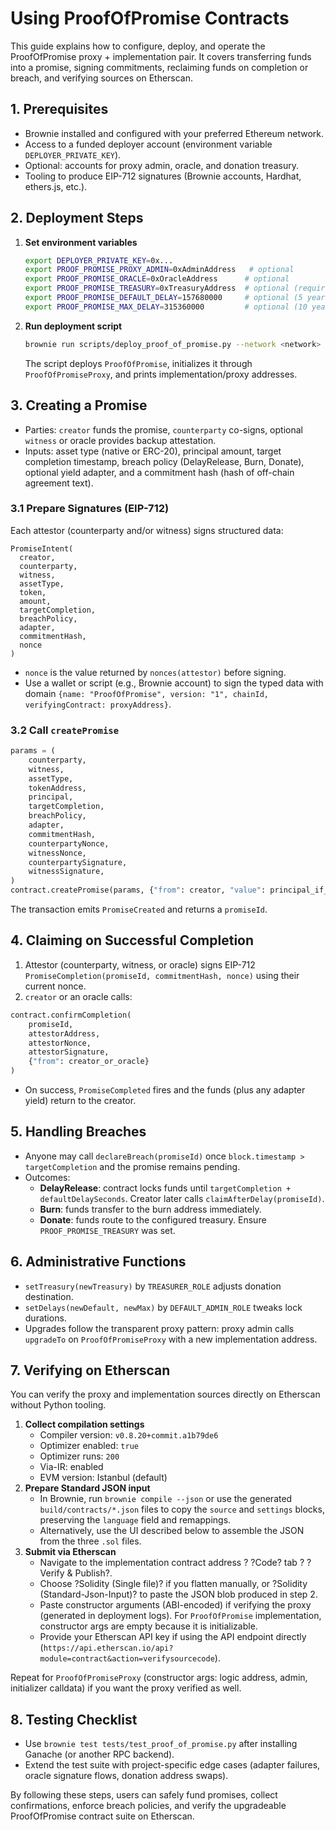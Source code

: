 # Using ProofOfPromise Contracts

This guide explains how to configure, deploy, and operate the ProofOfPromise proxy + implementation pair. It covers transferring funds into a promise, signing commitments, reclaiming funds on completion or breach, and verifying sources on Etherscan.

## 1. Prerequisites
- Brownie installed and configured with your preferred Ethereum network.
- Access to a funded deployer account (environment variable `DEPLOYER_PRIVATE_KEY`).
- Optional: accounts for proxy admin, oracle, and donation treasury.
- Tooling to produce EIP-712 signatures (Brownie accounts, Hardhat, ethers.js, etc.).

## 2. Deployment Steps
1. **Set environment variables**
   ```sh
   export DEPLOYER_PRIVATE_KEY=0x...
   export PROOF_PROMISE_PROXY_ADMIN=0xAdminAddress   # optional
   export PROOF_PROMISE_ORACLE=0xOracleAddress      # optional
   export PROOF_PROMISE_TREASURY=0xTreasuryAddress  # optional (required for Donate policy)
   export PROOF_PROMISE_DEFAULT_DELAY=157680000     # optional (5 years default)
   export PROOF_PROMISE_MAX_DELAY=315360000         # optional (10 years default)
   ```
2. **Run deployment script**
   ```sh
   brownie run scripts/deploy_proof_of_promise.py --network <network>
   ```
   The script deploys `ProofOfPromise`, initializes it through `ProofOfPromiseProxy`, and prints implementation/proxy addresses.

## 3. Creating a Promise
- Parties: `creator` funds the promise, `counterparty` co-signs, optional `witness` or oracle provides backup attestation.
- Inputs: asset type (native or ERC-20), principal amount, target completion timestamp, breach policy (DelayRelease, Burn, Donate), optional yield adapter, and a commitment hash (hash of off-chain agreement text).

### 3.1 Prepare Signatures (EIP-712)
Each attestor (counterparty and/or witness) signs structured data:
```
PromiseIntent(
  creator,
  counterparty,
  witness,
  assetType,
  token,
  amount,
  targetCompletion,
  breachPolicy,
  adapter,
  commitmentHash,
  nonce
)
```
- `nonce` is the value returned by `nonces(attestor)` before signing.
- Use a wallet or script (e.g., Brownie account) to sign the typed data with domain `{name: "ProofOfPromise", version: "1", chainId, verifyingContract: proxyAddress}`.

### 3.2 Call `createPromise`
```python
params = (
    counterparty,
    witness,
    assetType,
    tokenAddress,
    principal,
    targetCompletion,
    breachPolicy,
    adapter,
    commitmentHash,
    counterpartyNonce,
    witnessNonce,
    counterpartySignature,
    witnessSignature,
)
contract.createPromise(params, {"from": creator, "value": principal_if_native})
```
The transaction emits `PromiseCreated` and returns a `promiseId`.

## 4. Claiming on Successful Completion
1. Attestor (counterparty, witness, or oracle) signs EIP-712 `PromiseCompletion(promiseId, commitmentHash, nonce)` using their current nonce.
2. `creator` or an oracle calls:
```python
contract.confirmCompletion(
    promiseId,
    attestorAddress,
    attestorNonce,
    attestorSignature,
    {"from": creator_or_oracle}
)
```
- On success, `PromiseCompleted` fires and the funds (plus any adapter yield) return to the creator.

## 5. Handling Breaches
- Anyone may call `declareBreach(promiseId)` once `block.timestamp > targetCompletion` and the promise remains pending.
- Outcomes:
  - **DelayRelease**: contract locks funds until `targetCompletion + defaultDelaySeconds`. Creator later calls `claimAfterDelay(promiseId)`.
  - **Burn**: funds transfer to the burn address immediately.
  - **Donate**: funds route to the configured treasury. Ensure `PROOF_PROMISE_TREASURY` was set.

## 6. Administrative Functions
- `setTreasury(newTreasury)` by `TREASURER_ROLE` adjusts donation destination.
- `setDelays(newDefault, newMax)` by `DEFAULT_ADMIN_ROLE` tweaks lock durations.
- Upgrades follow the transparent proxy pattern: proxy admin calls `upgradeTo` on `ProofOfPromiseProxy` with a new implementation address.

## 7. Verifying on Etherscan
You can verify the proxy and implementation sources directly on Etherscan without Python tooling.
1. **Collect compilation settings**
   - Compiler version: `v0.8.20+commit.a1b79de6`
   - Optimizer enabled: `true`
   - Optimizer runs: `200`
   - Via-IR: enabled
   - EVM version: Istanbul (default)
2. **Prepare Standard JSON input**
   - In Brownie, run `brownie compile --json` or use the generated `build/contracts/*.json` files to copy the `source` and `settings` blocks, preserving the `language` field and remappings.
   - Alternatively, use the UI described below to assemble the JSON from the three `.sol` files.
3. **Submit via Etherscan**
   - Navigate to the implementation contract address ? ?Code? tab ? ?Verify & Publish?.
   - Choose ?Solidity (Single file)? if you flatten manually, or ?Solidity (Standard-Json-Input)? to paste the JSON blob produced in step 2.
   - Paste constructor arguments (ABI-encoded) if verifying the proxy (generated in deployment logs). For `ProofOfPromise` implementation, constructor args are empty because it is initializable.
   - Provide your Etherscan API key if using the API endpoint directly (`https://api.etherscan.io/api?module=contract&action=verifysourcecode`).

Repeat for `ProofOfPromiseProxy` (constructor args: logic address, admin, initializer calldata) if you want the proxy verified as well.

## 8. Testing Checklist
- Use `brownie test tests/test_proof_of_promise.py` after installing Ganache (or another RPC backend).
- Extend the test suite with project-specific edge cases (adapter failures, oracle signature flows, donation address swaps).

By following these steps, users can safely fund promises, collect confirmations, enforce breach policies, and verify the upgradeable ProofOfPromise contract suite on Etherscan.